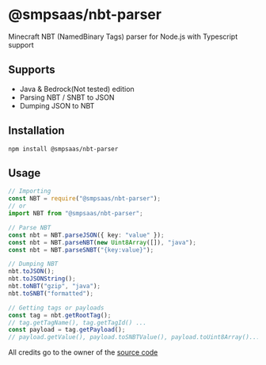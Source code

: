 # @smpsaas/nbt-parser

Minecraft NBT (NamedBinary Tags) parser for Node.js with Typescript support

## Supports

- Java & Bedrock(Not tested) edition
- Parsing NBT / SNBT to JSON
- Dumping JSON to NBT

## Installation

```
npm install @smpsaas/nbt-parser
```

## Usage

```typescript
// Importing
const NBT = require("@smpsaas/nbt-parser");
// or
import NBT from "@smpsaas/nbt-parser";

// Parse NBT
const nbt = NBT.parseJSON({ key: "value" });
const nbt = NBT.parseNBT(new Uint8Array([]), "java");
const nbt = NBT.parseSNBT("{key:value}");

// Dumping NBT
nbt.toJSON();
nbt.toJSONString();
nbt.toNBT("gzip", "java");
nbt.toSNBT("formatted");

// Getting tags or payloads
const tag = nbt.getRootTag();
// tag.getTagName(), tag.getTagId() ...
const payload = tag.getPayload();
// payload.getValue(), payload.toSNBTValue(), payload.toUint8Array()...
```

All credits go to the owner of the [source code](https://github.com/Tigercrl/nbt-parser)
